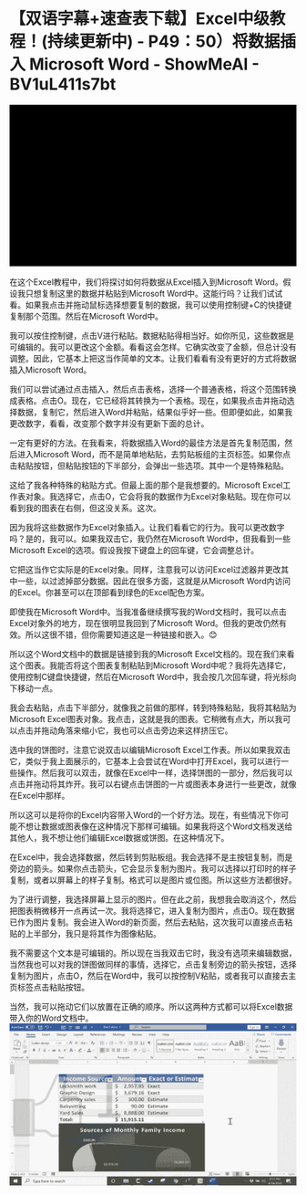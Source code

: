 # 【双语字幕+速查表下载】Excel中级教程！(持续更新中) - P49：50）将数据插入 Microsoft Word - ShowMeAI - BV1uL411s7bt

![](img/8772423eae323c491c259246fc223492_0.png)

在这个Excel教程中，我们将探讨如何将数据从Excel插入到Microsoft Word。假设我只想复制这里的数据并粘贴到Microsoft Word中。这能行吗？让我们试试看。如果我点击并拖动鼠标选择想要复制的数据，我可以使用控制键+C的快捷键复制那个范围。然后在Microsoft Word中。

我可以按住控制键，点击V进行粘贴。数据粘贴得相当好。如你所见，这些数据是可编辑的。我可以更改这个金额。看看这会怎样。它确实改变了金额，但总计没有调整。因此，它基本上把这当作简单的文本。让我们看看有没有更好的方式将数据插入Microsoft Word。

我们可以尝试通过点击插入，然后点击表格，选择一个普通表格，将这个范围转换成表格。点击O。现在，它已经将其转换为一个表格。现在，如果我点击并拖动选择数据，复制它，然后进入Word并粘贴，结果似乎好一些。但即便如此，如果我更改数字，看看，改变那个数字并没有更新下面的总计。

一定有更好的方法。在我看来，将数据插入Word的最佳方法是首先复制范围，然后进入Microsoft Word，而不是简单地粘贴，去剪贴板组的主页标签。如果你点击粘贴按钮，但粘贴按钮的下半部分，会弹出一些选项。其中一个是特殊粘贴。

这给了我各种特殊的粘贴方式。但最上面的那个是我想要的。Microsoft Excel工作表对象。我选择它，点击O，它会将我的数据作为Excel对象粘贴。现在你可以看到我的图表在右侧，但这没关系。这次。

因为我将这些数据作为Excel对象插入。让我们看看它的行为。我可以更改数字吗？是的，我可以。如果我双击它，我仍然在Microsoft Word中，但我看到一些Microsoft Excel的选项。假设我按下键盘上的回车键，它会调整总计。

它把这当作它实际是的Excel对象。同样，注意我可以访问Excel过滤器并更改其中一些，以过滤掉部分数据。因此在很多方面，这就是从Microsoft Word内访问的Excel。你甚至可以在顶部看到绿色的Excel配色方案。

即使我在Microsoft Word中。当我准备继续撰写我的Word文档时，我可以点击Excel对象外的地方，现在很明显我回到了Microsoft Word。但我的更改仍然有效。所以这很不错，但你需要知道这是一种链接和嵌入。😊

所以这个Word文档中的数据是链接到我的Microsoft Excel文档的。现在我们来看这个图表。我能否将这个图表复制粘贴到Microsoft Word中呢？我将先选择它，使用控制C键盘快捷键，然后在Microsoft Word中，我会按几次回车键，将光标向下移动一点。

我会去粘贴，点击下半部分，就像我之前做的那样，转到特殊粘贴，我将其粘贴为Microsoft Excel图表对象。我点击，这就是我的图表。它稍微有点大，所以我可以点击并拖动角落来缩小它，我也可以点击旁边来这样挤压它。

选中我的饼图时，注意它说双击以编辑Microsoft Excel工作表。所以如果我双击它，类似于我上面展示的，它基本上会尝试在Word中打开Excel，我可以进行一些操作。然后我可以双击，就像在Excel中一样，选择饼图的一部分，然后我可以点击并拖动将其炸开。我可以右键点击饼图的一片或图表本身进行一些更改，就像在Excel中那样。

所以这可以是将你的Excel内容带入Word的一个好方法。现在，有些情况下你可能不想让数据或图表像在这种情况下那样可编辑。如果我将这个Word文档发送给其他人，我不想让他们编辑Excel数据或饼图。在这种情况下。

在Excel中，我会选择数据，然后转到剪贴板组。我会选择不是主按钮复制，而是旁边的箭头。如果你点击箭头，它会显示复制为图片。我可以选择以打印时的样子复制，或者以屏幕上的样子复制。格式可以是图片或位图。所以这些方法都很好。

为了进行调整，我选择屏幕上显示的图片。但在此之前，我想我会取消这个，然后把图表稍微移开一点再试一次。我将选择它，进入复制为图片，点击O。现在数据已作为图片复制。我会进入Word的新页面，然后去粘贴，这次我可以直接点击粘贴的上半部分，我只是将其作为图像粘贴。

我不需要这个文本是可编辑的。所以现在当我双击它时，我没有选项来编辑数据，当然我也可以对我的饼图做同样的事情，选择它，点击复制旁边的箭头按钮，选择复制为图片，点击O，然后在Word中，我可以按控制V粘贴，或者我可以直接去主页标签点击粘贴按钮。

当然，我可以拖动它们以放置在正确的顺序。所以这两种方式都可以将Excel数据带入你的Word文档中。![](img/8772423eae323c491c259246fc223492_2.png)
